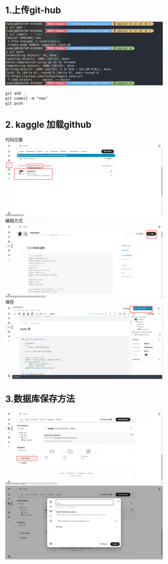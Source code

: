 # 1.上传git-hub 

![](img/2021-04-28-15-37-54.png)
```
git add .
git commit -m "new"
git push
```

# 2. kaggle 加载github

代码位置
![](img/2021-04-28-15-40-37.png)
编辑方式
![](img/2021-04-28-15-41-03.png)
保存
![](img/2021-04-28-15-42-57.png)

# 3.数据库保存方法
![](img/2021-04-28-15-44-51.png)
![](img/2021-04-28-15-45-16.png)